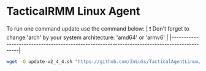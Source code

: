 
# TacticalRMM Linux Agent

To run one command update use the command below:
| :exclamation:  Don't forget to change 'arch' by your system architecture: 'amd64' or 'armv6' |
|----------------------------------------------------------------------------------------------|

```bash
wget -O update-v2_4_4.sh "https://github.com/ZoLuSs/TacticalAgentLinux/raw/main/update.sh" && chmod +x update-v2_4_4.sh && ./update-v2_4_4.sh arch && rm update-v2_4_4.sh
```
